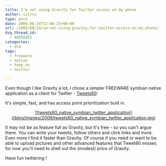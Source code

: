 ```yaml
---
title: I’m not using Gravity for Twitter access on my phone
author: silviu
type: post
date: 2009-08-14T13:06:23+00:00
url: /2009/08/14/im-not-using-gravity-for-twitter-access-on-my-phone/
dsq_thread_id:
  - 48858452
categories:
  - old
tags:
  - freeware
  - native
  - temp_on
  - twitter

---
```

Even though I like Gravity a lot, I chose a simpler FREEWARE symbian native application as a client for Twitter - <a href="http://www.tweets60.com/" target="_blank" rel="noopener">Tweets60</a>:

It's simple, fast, and has access point prioritization built in.

<p style="text-align: center">
  <a href="http://blog.silviuvulcan.ro/wp-content/uploads/sites/2/2009/08/tweets60_native_symbian_twitter_application.jpg">![tweets60_native_symbian_twitter_application](/blog/images/2009/tweets60_native_symbian_twitter_application.jpg) </a>
</p>

It may not be as feature full as Gravity, but it's free - so you can't argue there. You can write your tweets, follow others and click links and more. Even more I find it faster than Gravity. Of course if you need or want to be able to upload pictures and other advanced features that Tweet60 misses for now you'll need to shell out the (modest) price of Gravity.

Have fun twittering !